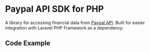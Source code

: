 # Paypal API SDK for PHP
A library for accessing financial data from
[Paypal API](https://developer.yodlee.com/Yodlee_API). Built for easier
integration with Laravel PHP Framework as a dependency.

## Code Example
```php

```
